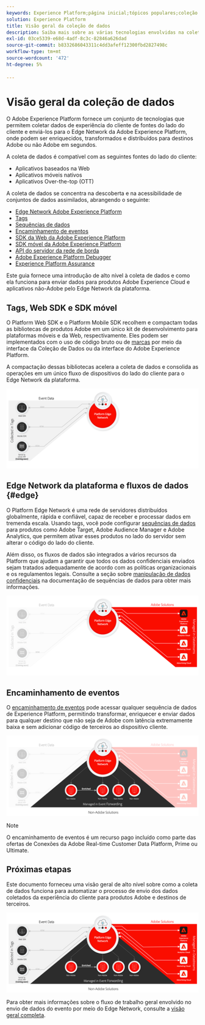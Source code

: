 ```yaml
---
keywords: Experience Platform;página inicial;tópicos populares;coleção de dados;iniciar;sdk da web
solution: Experience Platform
title: Visão geral da coleção de dados
description: Saiba mais sobre as várias tecnologias envolvidas na coleta de dados sobre as experiências do cliente no Adobe Experience Platform.
exl-id: 03ce5339-e68d-4adf-8c3c-82846a626dad
source-git-commit: b8332686043311c4dd3afeff12300fbd2827498c
workflow-type: tm+mt
source-wordcount: '472'
ht-degree: 5%

---
```


# Visão geral da coleção de dados

O Adobe Experience Platform fornece um conjunto de tecnologias que permitem coletar dados de experiência do cliente de fontes do lado do cliente e enviá-los para o Edge Network da Adobe Experience Platform, onde podem ser enriquecidos, transformados e distribuídos para destinos Adobe ou não Adobe em segundos.

A coleta de dados é compatível com as seguintes fontes do lado do cliente:

* Aplicativos baseados na Web
* Aplicativos móveis nativos
* Aplicativos Over-the-top (OTT)

A coleta de dados se concentra na descoberta e na acessibilidade de conjuntos de dados assimilados, abrangendo o seguinte:

* [Edge Network Adobe Experience Platform](https://experienceleague.adobe.com/docs/web-sdk-learn/tutorials/introduction-to-web-sdk-and-edge-network.html)
* [Tags](../tags/home.md)
* [Sequências de dados](../datastreams/overview.md)
* [Encaminhamento de eventos](../tags/ui/event-forwarding/overview.md)
* [SDK da Web da Adobe Experience Platform](../web-sdk/home.md)
* [SDK móvel da Adobe Experience Platform](https://developer.adobe.com/client-sdks/documentation/)
* [API do servidor da rede de borda](../server-api/overview.md)
* [Adobe Experience Platform Debugger](https://chrome.google.com/webstore/detail/adobe-experience-platform/bfnnokhpnncpkdmbokanobigaccjkpob?hl=en)
* [Experience Platform Assurance](../assurance/home.md)


Este guia fornece uma introdução de alto nível à coleta de dados e como ela funciona para enviar dados para produtos Adobe Experience Cloud e aplicativos não-Adobe pelo Edge Network da plataforma.

## Tags, Web SDK e SDK móvel

O Platform Web SDK e o Platform Mobile SDK recolhem e compactam todas as bibliotecas de produtos Adobe em um único kit de desenvolvimento para plataformas móveis e da Web, respectivamente. Eles podem ser implementados com o uso de código bruto ou de [marcas](../tags/home.md) por meio da interface da Coleção de Dados ou da interface do Adobe Experience Platform.

A compactação dessas bibliotecas acelera a coleta de dados e consolida as operações em um único fluxo de dispositivos do lado do cliente para o Edge Network da plataforma.

![Tags, Web SDK, SDK Móvel](./images/home/tags-sdks.png)

## Edge Network da plataforma e fluxos de dados {#edge}

O Platform Edge Network é uma rede de servidores distribuídos globalmente, rápida e confiável, capaz de receber e processar dados em tremenda escala. Usando tags, você pode configurar [sequências de dados](../datastreams/overview.md) para produtos como Adobe Target, Adobe Audience Manager e Adobe Analytics, que permitem ativar esses produtos no lado do servidor sem alterar o código do lado do cliente.

Além disso, os fluxos de dados são integrados a vários recursos da Platform que ajudam a garantir que todos os dados confidenciais enviados sejam tratados adequadamente de acordo com as políticas organizacionais e os regulamentos legais. Consulte a seção sobre [manipulação de dados confidenciais](../datastreams/overview.md#sensitive) na documentação de sequências de dados para obter mais informações.

![Fluxos de dados e soluções de Adobe](./images/home/adobe-solutions.png)

## Encaminhamento de eventos

O [encaminhamento de eventos](../tags/ui/event-forwarding/overview.md) pode acessar qualquer sequência de dados de Experience Platform, permitindo transformar, enriquecer e enviar dados para qualquer destino que não seja de Adobe com latência extremamente baixa e sem adicionar código de terceiros ao dispositivo cliente.

![Encaminhamento de evento](./images/home/event-forwarding.png)

>[!NOTE]
>
>O encaminhamento de eventos é um recurso pago incluído como parte das ofertas de Conexões da Adobe Real-time Customer Data Platform, Prime ou Ultimate.

## Próximas etapas

Este documento forneceu uma visão geral de alto nível sobre como a coleta de dados funciona para automatizar o processo de envio dos dados coletados da experiência do cliente para produtos Adobe e destinos de terceiros.

![Estrutura de coleta de dados](./images/home/collection.png)

Para obter mais informações sobre o fluxo de trabalho geral envolvido no envio de dados do evento por meio do Edge Network, consulte a [visão geral completa](./e2e.md).

